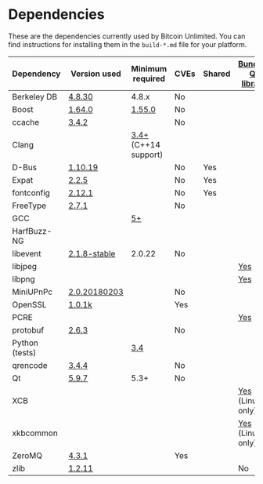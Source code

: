 Dependencies
============

These are the dependencies currently used by Bitcoin Unlimited. You can find instructions for installing them in the `build-*.md` file for your platform.

| Dependency | Version used | Minimum required | CVEs | Shared | [Bundled Qt library](https://doc.qt.io/qt-5/configure-options.html) |
| --- | --- | --- | --- | --- | --- |
| Berkeley DB | [4.8.30](http://www.oracle.com/technetwork/database/database-technologies/berkeleydb/downloads/index.html) | 4.8.x | No |  |  |
| Boost | [1.64.0](http://www.boost.org/users/download/) | [1.55.0](https://github.com/BitcoinUnlimited/BitcoinUnlimited/pull/1562) | No |  |  |
| ccache | [3.4.2](https://ccache.samba.org/download.html) |  | No |  |  |
| Clang |  | [3.4+](http://llvm.org/releases/download.html) (C++14 support) |  |  |  |
| D-Bus | [1.10.19](https://cgit.freedesktop.org/dbus/dbus/tree/NEWS?h=dbus-1.10) |  | No | Yes |  |
| Expat | [2.2.5](https://libexpat.github.io/) |  | No | Yes |  |
| fontconfig | [2.12.1](https://www.freedesktop.org/software/fontconfig/release/) |  | No | Yes |  |
| FreeType | [2.7.1](http://download.savannah.gnu.org/releases/freetype) |  | No |  |  |
| GCC |  | [5+](https://gcc.gnu.org/) |  |  |  |
| HarfBuzz-NG |  |  |  |  |  |
| libevent | [2.1.8-stable](https://github.com/libevent/libevent/releases) | 2.0.22 | No |  |  |
| libjpeg |  |  |  |  | [Yes](https://github.com/bitcoin/bitcoin/blob/master/depends/packages/qt.mk#L75) |
| libpng |  |  |  |  | [Yes](https://github.com/bitcoin/bitcoin/blob/master/depends/packages/qt.mk#L74) |
| MiniUPnPc | [2.0.20180203](http://miniupnp.free.fr/files) |  | No |  |  |
| OpenSSL | [1.0.1k](https://www.openssl.org/source) |  | Yes |  |  |
| PCRE |  |  |  |  | [Yes](https://github.com/bitcoin/bitcoin/blob/master/depends/packages/qt.mk#L76) |
| protobuf | [2.6.3](https://github.com/google/protobuf/releases) |  | No |  |  |
| Python (tests) |  | [3.4](https://www.python.org/downloads) |  |  |  |
| qrencode | [3.4.4](https://fukuchi.org/works/qrencode) |  | No |  |  |
| Qt | [5.9.7](https://download.qt.io/official_releases/qt/) | 5.3+ | No |  |  |
| XCB |  |  |  |  | [Yes](https://github.com/bitcoin/bitcoin/blob/master/depends/packages/qt.mk#L94) (Linux only) |
| xkbcommon |  |  |  |  | [Yes](https://github.com/bitcoin/bitcoin/blob/master/depends/packages/qt.mk#L93) (Linux only) |
| ZeroMQ | [4.3.1](https://github.com/zeromq/libzmq/releases) |  | Yes |  |  |
| zlib | [1.2.11](http://zlib.net/) |  |  |  | No |
